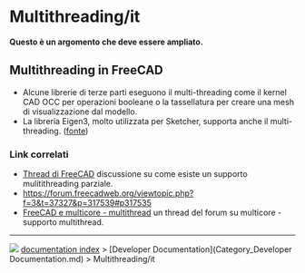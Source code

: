 # Multithreading/it
**Questo è un argomento che deve essere ampliato.**

## Multithreading in FreeCAD 

-   Alcune librerie di terze parti eseguono il multi-threading come il kernel CAD OCC per operazioni booleane o la tassellatura per creare una mesh di visualizzazione dal modello.
-   La libreria Eigen3, molto utilizzata per Sketcher, supporta anche il multi-threading. ([fonte](https://forum.freecadweb.org/viewtopic.php?f=3&t=37327&p=317539#p317535))

### Link correlati 

-   [Thread di FreeCAD](https://forum.freecadweb.org/viewtopic.php?f=4&t=17501&p=173095) discussione su come esiste un supporto mulitithreading parziale.
-   <https://forum.freecadweb.org/viewtopic.php?f=3&t=37327&p=317539#p317535>
-   [FreeCAD e multicore - multithread](https://forum.freecadweb.org/viewtopic.php?f=8&t=37398) un thread del forum su multicore - supporto multithread.



---
![](images/Button_right.svg) [documentation index](../README.md) > [Developer Documentation](Category_Developer Documentation.md) > Multithreading/it
